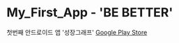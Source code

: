 # My_First_App - 'BE BETTER'

첫번째 안드로이드 앱 '성장그래프'
[Google Play Store](https://play.google.com/store/apps/details?id=com.growth.graphh)
